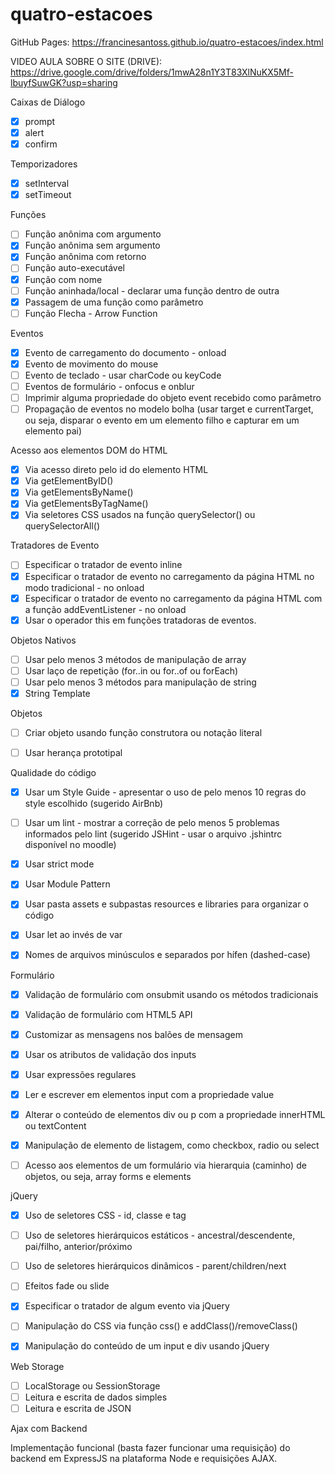 # quatro-estacoes

GitHub Pages: 
https://francinesantoss.github.io/quatro-estacoes/index.html

VIDEO AULA SOBRE O SITE (DRIVE): https://drive.google.com/drive/folders/1mwA28n1Y3T83XlNuKX5Mf-lbuyfSuwGK?usp=sharing


Caixas de Diálogo

- [x] prompt
- [x] alert
- [x] confirm

Temporizadores

- [x] setInterval
- [x] setTimeout

Funções

- [ ] Função anônima com argumento
- [x] Função anônima sem argumento
- [x] Função anônima com retorno
- [ ] Função auto-executável
- [x] Função com nome
- [ ] Função aninhada/local - declarar uma função dentro de outra
- [x] Passagem de uma função como parâmetro
- [ ] Função Flecha - Arrow Function

Eventos

- [x] Evento de carregamento do documento - onload
- [x] Evento de movimento do mouse
- [ ] Evento de teclado - usar charCode ou keyCode
- [ ] Eventos de formulário - onfocus e onblur
- [ ] Imprimir alguma propriedade do objeto event recebido como parâmetro
- [ ] Propagação de eventos no modelo bolha (usar target e currentTarget, ou seja, disparar o evento em um elemento filho e capturar em um elemento pai) 

Acesso aos elementos DOM do HTML

- [x] Via acesso direto pelo id do elemento HTML
- [x] Via getElementByID()
- [x] Via getElementsByName()
- [x] Via getElementsByTagName()
- [x] Via seletores CSS usados na função querySelector() ou querySelectorAll()

Tratadores de Evento

- [ ] Especificar o tratador de evento inline
- [x] Especificar o tratador de evento no carregamento da página HTML no modo tradicional - no onload
- [x] Especificar o tratador de evento no carregamento da página HTML com a função addEventListener - no onload
- [x] Usar o operador this em funções tratadoras de eventos.

Objetos Nativos

- [ ] Usar pelo menos 3 métodos de manipulação de array
- [ ] Usar laço de repetição (for..in ou for..of ou forEach)
- [ ] Usar pelo menos 3 métodos para manipulação de string
- [x] String Template

Objetos

- [ ] Criar objeto usando função construtora ou notação literal
- [ ] Usar herança prototipal


Qualidade do código

- [x] Usar um Style Guide - apresentar o uso de pelo menos 10 regras do style escolhido (sugerido AirBnb)
- [ ] Usar um lint - mostrar a correção de pelo menos 5 problemas informados pelo lint (sugerido JSHint - usar o arquivo .jshintrc disponível no moodle)
- [x] Usar strict mode
- [x] Usar Module Pattern
- [x] Usar pasta assets e subpastas resources e libraries para organizar o código
- [x] Usar let ao invés de var
- [x] Nomes de arquivos minúsculos e separados por hífen (dashed-case)


Formulário

- [x] Validação de formulário com onsubmit usando os métodos tradicionais
- [x] Validação de formulário com HTML5 API
- [x] Customizar as mensagens nos balões de mensagem
- [x] Usar os atributos de validação dos inputs
- [x] Usar expressões regulares
- [x] Ler e escrever em elementos input com a propriedade value
- [x] Alterar o conteúdo de elementos div ou p com a propriedade innerHTML ou textContent
- [x] Manipulação de elemento de listagem, como checkbox, radio ou select
- [ ] Acesso aos elementos de um formulário via hierarquia (caminho) de objetos, ou seja, array forms e elements


jQuery

- [x] Uso de seletores CSS - id, classe e tag
- [ ] Uso de seletores hierárquicos estáticos - ancestral/descendente, pai/filho, anterior/próximo
- [ ] Uso de seletores hierárquicos dinâmicos - parent/children/next
- [ ] Efeitos fade ou slide
- [x] Especificar o tratador de algum evento via jQuery
- [ ] Manipulação do CSS via função css() e addClass()/removeClass()
- [x] Manipulação do conteúdo de um input e div usando jQuery


Web Storage

- [ ] LocalStorage ou SessionStorage
- [ ] Leitura e escrita de dados simples
- [ ] Leitura e escrita de JSON

Ajax com Backend

 Implementação funcional (basta fazer funcionar uma requisição) do backend em ExpressJS na plataforma Node e requisições AJAX.
